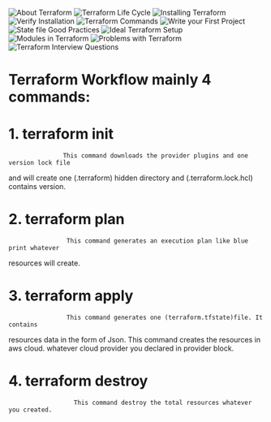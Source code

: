 ![About Terraform](images/terraform_1.png)
![Terraform Life Cycle](images/terraform_2.png)
![Installing Terraform](images/terraform_3.png)
![Verify Installation](images/terraform_4.png)
![Terraform Commands](images/terraform_5.png)
![Write your First Project](images/terraform_6.png)
![State file Good Practices](images/terraform_7.png)
![Ideal Terraform Setup](images/terraform_8.png)
![Modules in Terraform](images/terraform_9.png)
![Problems with Terraform](images/terraform_10.png)
![Terraform Interview Questions](images/terraform_11.png)


# Terraform Workflow mainly 4 commands:

# 1. terraform init   
                   This command downloads the provider plugins and one version lock file
and will create one (.terraform) hidden directory and (.terraform.lock.hcl) contains 
version.

# 2. terraform plan
                    This command generates an execution plan like blue print whatever 
resources will create.

# 3. terraform apply 
                    This command generates one (terraform.tfstate)file. It contains 
resources data in the form of Json. This command creates the resources in aws cloud.
whatever cloud provider you declared in provider block.

# 4. terraform destroy
                      This command destroy the total resources whatever you created.